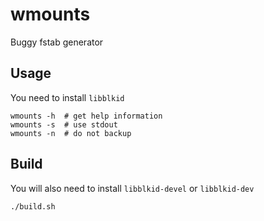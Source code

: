 # wmounts

Buggy fstab generator

## Usage

You need to install `libblkid`

```console
wmounts -h	# get help information
wmounts -s	# use stdout
wmounts -n	# do not backup
```

## Build

You will also need to install `libblkid-devel` or `libblkid-dev`

```console
./build.sh
```
